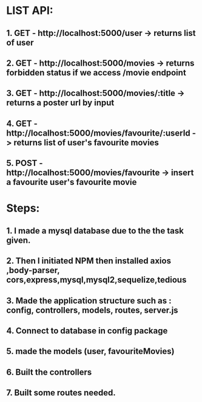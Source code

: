 # LIST API:

## 1. GET - http://localhost:5000/user -> returns list of user
## 2. GET - http://localhost:5000/movies -> returns forbidden status if we access /movie endpoint
## 3. GET - http://localhost:5000/movies/:title -> returns a poster url by input
## 4. GET - http://localhost:5000/movies/favourite/:userId -> returns list of user's favourite movies
## 5. POST - http://localhost:5000/movies/favourite -> insert a favourite user's favourite movie


# Steps: 
## 1. I made a mysql database due to the the task given.
## 2. Then I initiated NPM then installed axios ,body-parser, cors,express,mysql,mysql2,sequelize,tedious
## 3. Made the application structure such as : config, controllers, models, routes, server.js
## 4. Connect to database in config package
## 5. made the models (user, favouriteMovies)
## 6. Built the controllers
## 7. Built some routes needed.